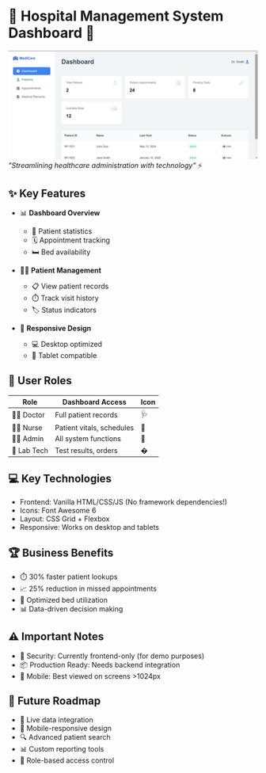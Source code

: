 # 🏥 Hospital Management System Dashboard 💉

![Dashboard Screenshot](hospital-management.png)  
*"Streamlining healthcare administration with technology"* ⚡

## ✨ Key Features

- 📊 **Dashboard Overview**
  - 👥 Patient statistics
  - 🗓️ Appointment tracking
  - 🛏️ Bed availability

- 👨‍⚕️ **Patient Management**
  - 📋 View patient records
  - ⏱️ Track visit history
  - 🏷️ Status indicators

- 📱 **Responsive Design**
  - 💻 Desktop optimized
  - 📱 Tablet compatible

## 👥 User Roles

| Role       | Dashboard Access       | Icon |
|------------|------------------------|------|
| 👨‍⚕️ Doctor | Full patient records   | 🩺 |
| 👩‍⚕️ Nurse  | Patient vitals, schedules | 💉 |
| 🧑‍💼 Admin  | All system functions   | 🔧 |
| 🧪 Lab Tech | Test results, orders   | � |

## 💻 Key Technologies
- Frontend: Vanilla HTML/CSS/JS (No framework dependencies!)
- Icons: Font Awesome 6
- Layout: CSS Grid + Flexbox
- Responsive: Works on desktop and tablets

## 🏆 Business Benefits
- ⏱️ 30% faster patient lookups
- 📈 25% reduction in missed appointments
- 🛌 Optimized bed utilization
- 📊 Data-driven decision making

## ⚠️ Important Notes
- 🔐 Security: Currently frontend-only (for demo purposes)
- 📦 Production Ready: Needs backend integration
- 📱 Mobile: Best viewed on screens >1024px

## 🌱 Future Roadmap
- 🔄 Live data integration
- 📲 Mobile-responsive design
- 🔍 Advanced patient search
- 📊 Custom reporting tools
- 🔐 Role-based access control
